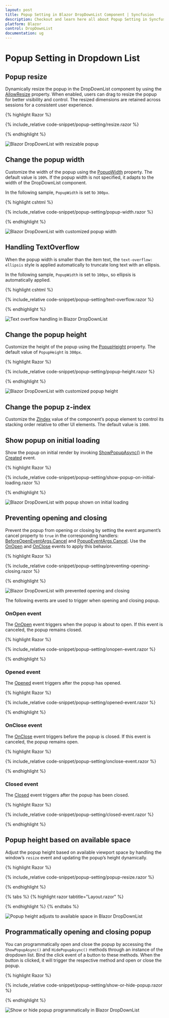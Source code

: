 ```yaml
---
layout: post
title: Popup Setting in Blazor DropDownList Component | Syncfusion
description: Checkout and learn here all about Popup Setting in Syncfusion Blazor DropDown List component and much more.
platform: Blazor
control: DropDownList
documentation: ug
---
```


# Popup Setting in Dropdown List

## Popup resize

Dynamically resize the popup in the DropDownList component by using the [AllowResize](https://help.syncfusion.com/cr/blazor/Syncfusion.Blazor.DropDowns.SfDropDownList-2.html#Syncfusion_Blazor_DropDowns_SfDropDownList_2_AllowResize) property. When enabled, users can drag to resize the popup for better visibility and control. The resized dimensions are retained across sessions for a consistent user experience.

{% highlight Razor %}

{% include_relative code-snippet/popup-setting/resize.razor %}

{% endhighlight %} 

![Blazor DropDownList with resizable popup](./images/popup-setting/blazor_dropdownlist_resize.gif)

## Change the popup width

Customize the width of the popup using the [PopupWidth](https://help.syncfusion.com/cr/blazor/Syncfusion.Blazor.DropDowns.SfDropDownList-2.html#Syncfusion_Blazor_DropDowns_SfDropDownList_2_PopupWidth) property. The default value is `100%`. If the popup width is not specified, it adapts to the width of the DropDownList component.

In the following sample, `PopupWidth` is set to `300px`.

{% highlight cshtml %}

{% include_relative code-snippet/popup-setting/popup-width.razor %}

{% endhighlight %}

![Blazor DropDownList with customized popup width](./images/popup-setting/blazor_dropdown_popup-width.png)

## Handling TextOverflow 

When the popup width is smaller than the item text, the `text-overflow: ellipsis` style is applied automatically to truncate long text with an ellipsis.

In the following sample, `PopupWidth` is set to `100px`, so ellipsis is automatically applied.

{% highlight cshtml %}

{% include_relative code-snippet/popup-setting/text-overflow.razor %}

{% endhighlight %}

![Text overflow handling in Blazor DropDownList](./images/popup-setting/blazor_dropdown_text-overflow.png)

## Change the popup height

Customize the height of the popup using the [PopupHeight](https://help.syncfusion.com/cr/blazor/Syncfusion.Blazor.DropDowns.SfDropDownList-2.html#Syncfusion_Blazor_DropDowns_SfDropDownList_2_PopupHeight) property. The default value of `PopupHeight` is `300px`.

{% highlight Razor %}

{% include_relative code-snippet/popup-setting/popup-height.razor %}

{% endhighlight %}

![Blazor DropDownList with customized popup height](./images/popup-setting/blazor_dropdown_popup-height.png)

## Change the popup z-index

Customize the [ZIndex](https://help.syncfusion.com/cr/blazor/Syncfusion.Blazor.DropDowns.SfDropDownBase-1.html#Syncfusion_Blazor_DropDowns_SfDropDownBase_1_ZIndex) value of the component’s popup element to control its stacking order relative to other UI elements. The default value is `1000`.

## Show popup on initial loading

Show the popup on initial render by invoking [ShowPopupAsync()](https://help.syncfusion.com/cr/blazor/Syncfusion.Blazor.DropDowns.SfDropDownList-2.html#Syncfusion_Blazor_DropDowns_SfDropDownList_2_ShowPopupAsync) in the [Created](https://help.syncfusion.com/cr/blazor/Syncfusion.Blazor.DropDowns.DropDownListEvents-2.html#Syncfusion_Blazor_DropDowns_DropDownListEvents_2_Created) event.

{% highlight Razor %}

{% include_relative code-snippet/popup-setting/show-popup-on-initial-loading.razor %}

{% endhighlight %}

![Blazor DropDownList with popup shown on initial loading](./images/popup-setting/blazor_dropdown_popup-initial-loading.png)

## Preventing opening and closing

Prevent the popup from opening or closing by setting the event argument’s cancel property to `true` in the corresponding handlers: [BeforeOpenEventArgs.Cancel](https://help.syncfusion.com/cr/blazor/Syncfusion.Blazor.DropDowns.BeforeOpenEventArgs.html#Syncfusion_Blazor_DropDowns_BeforeOpenEventArgs_Cancel) and [PopupEventArgs.Cancel](https://help.syncfusion.com/cr/blazor/Syncfusion.Blazor.DropDowns.PopupEventArgs.html#Syncfusion_Blazor_DropDowns_PopupEventArgs_Cancel). Use the [OnOpen](https://help.syncfusion.com/cr/blazor/Syncfusion.Blazor.DropDowns.DropDownListEvents-2.html#Syncfusion_Blazor_DropDowns_DropDownListEvents_2_OnOpen) and [OnClose](https://help.syncfusion.com/cr/blazor/Syncfusion.Blazor.DropDowns.DropDownListEvents-2.html#Syncfusion_Blazor_DropDowns_DropDownListEvents_2_OnClose) events to apply this behavior.

{% highlight Razor %}

{% include_relative code-snippet/popup-setting/preventing-opening-closing.razor %}

{% endhighlight %}

![Blazor DropDownList with prevented opening and closing](./images/popup-setting/blazor_dropdown_preventing-opening-closing.png)

The following events are used to trigger when opening and closing popup.

### OnOpen event

The [OnOpen](https://help.syncfusion.com/cr/blazor/Syncfusion.Blazor.DropDowns.DropDownListEvents-2.html#Syncfusion_Blazor_DropDowns_DropDownListEvents_2_OnOpen) event triggers when the popup is about to open. If this event is canceled, the popup remains closed.

{% highlight Razor %}

{% include_relative code-snippet/popup-setting/onopen-event.razor %}

{% endhighlight %}

### Opened event

The [Opened](https://help.syncfusion.com/cr/blazor/Syncfusion.Blazor.DropDowns.DropDownListEvents-2.html#Syncfusion_Blazor_DropDowns_DropDownListEvents_2_Opened) event triggers after the popup has opened.

{% highlight Razor %}

{% include_relative code-snippet/popup-setting/opened-event.razor %}

{% endhighlight %}

### OnClose event

The [OnClose](https://help.syncfusion.com/cr/blazor/Syncfusion.Blazor.DropDowns.DropDownListEvents-2.html#Syncfusion_Blazor_DropDowns_DropDownListEvents_2_OnClose) event triggers before the popup is closed. If this event is canceled, the popup remains open.

{% highlight Razor %}

{% include_relative code-snippet/popup-setting/onclose-event.razor %}

{% endhighlight %}

### Closed event

The [Closed](https://help.syncfusion.com/cr/blazor/Syncfusion.Blazor.DropDowns.DropDownListEvents-2.html#Syncfusion_Blazor_DropDowns_DropDownListEvents_2_Closed) event triggers after the popup has been closed.

{% highlight Razor %}

{% include_relative code-snippet/popup-setting/closed-event.razor %}

{% endhighlight %}

## Popup height based on available space

Adjust the popup height based on available viewport space by handling the window’s `resize` event and updating the popup’s height dynamically.

{% highlight Razor %}

{% include_relative code-snippet/popup-setting/popup-resize.razor %}

{% endhighlight %}

{% tabs %}
{% highlight razor tabtitle="Layout.razor" %}

<script>
    window.addEventListener("resize", function (e) {
        var wrapper = document.getElementById("dropdown").parentElement;
        var popupEle = document.getElementById("dropdown_popup");
        var topVal = wrapper.getBoundingClientRect().top;
        window.innerHeight - topVal;
        if (popupEle) {
            popupEle.style.maxHeight = (window.innerHeight - topVal-50) + "px";
            popupEle.style.height = (window.innerHeight - topVal-50) + "px";
            
        }
    })
</script>

{% endhighlight %}
{% endtabs %}

![Popup height adjusts to available space in Blazor DropDownList](./images/popup-setting/blazor_dropdown_popup_resize.gif)

## Programmatically opening and closing popup

You can programmatically open and close the popup by accessing the `ShowPopupAsync()` and `HidePopupAsync()` methods through an instance of the dropdown list. Bind the click event of a button to these methods. When the button is clicked, it will trigger the respective method and open or close the popup.

{% highlight Razor %}

{% include_relative code-snippet/popup-setting/show-or-hide-popup.razor %}

{% endhighlight %} 

![Show or hide popup programmatically in Blazor DropDownList](./images/popup-setting/blazor_dropdown_show-or-hide-popup.gif)
